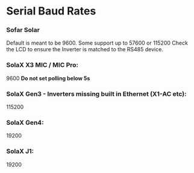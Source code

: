 # Serial Baud Rates

### Sofar Solar

Default is meant to be 9600. Some support up to 57600 or 115200
Check the LCD to ensure the Inverter is matched to the RS485 device.

### SolaX X3 MIC / MIC Pro:

9600 **Do not set polling below 5s**

### SolaX Gen3 - Inverters missing built in Ethernet (X1-AC etc):

115200

### SolaX Gen4:

19200

### SolaX J1:

19200